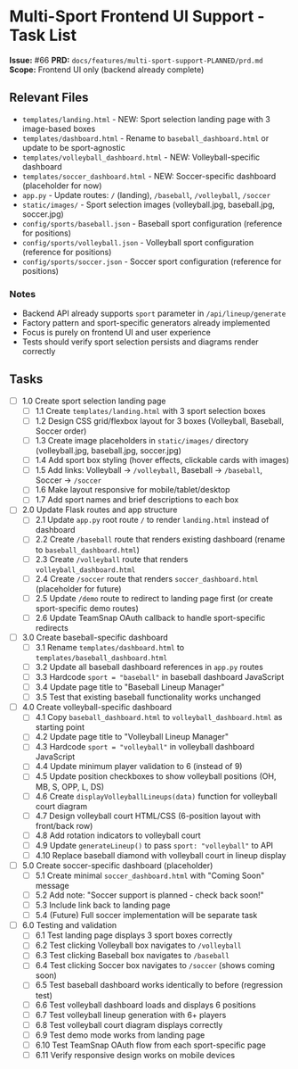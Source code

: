 # Multi-Sport Frontend UI Support - Task List

**Issue:** #66
**PRD:** `docs/features/multi-sport-support-PLANNED/prd.md`
**Scope:** Frontend UI only (backend already complete)

## Relevant Files

- `templates/landing.html` - NEW: Sport selection landing page with 3 image-based boxes
- `templates/dashboard.html` - Rename to `baseball_dashboard.html` or update to be sport-agnostic
- `templates/volleyball_dashboard.html` - NEW: Volleyball-specific dashboard
- `templates/soccer_dashboard.html` - NEW: Soccer-specific dashboard (placeholder for now)
- `app.py` - Update routes: `/` (landing), `/baseball`, `/volleyball`, `/soccer`
- `static/images/` - Sport selection images (volleyball.jpg, baseball.jpg, soccer.jpg)
- `config/sports/baseball.json` - Baseball sport configuration (reference for positions)
- `config/sports/volleyball.json` - Volleyball sport configuration (reference for positions)
- `config/sports/soccer.json` - Soccer sport configuration (reference for positions)

### Notes

- Backend API already supports `sport` parameter in `/api/lineup/generate`
- Factory pattern and sport-specific generators already implemented
- Focus is purely on frontend UI and user experience
- Tests should verify sport selection persists and diagrams render correctly

## Tasks

- [ ] 1.0 Create sport selection landing page
  - [ ] 1.1 Create `templates/landing.html` with 3 sport selection boxes
  - [ ] 1.2 Design CSS grid/flexbox layout for 3 boxes (Volleyball, Baseball, Soccer order)
  - [ ] 1.3 Create image placeholders in `static/images/` directory (volleyball.jpg, baseball.jpg, soccer.jpg)
  - [ ] 1.4 Add sport box styling (hover effects, clickable cards with images)
  - [ ] 1.5 Add links: Volleyball → `/volleyball`, Baseball → `/baseball`, Soccer → `/soccer`
  - [ ] 1.6 Make layout responsive for mobile/tablet/desktop
  - [ ] 1.7 Add sport names and brief descriptions to each box

- [ ] 2.0 Update Flask routes and app structure
  - [ ] 2.1 Update `app.py` root route `/` to render `landing.html` instead of dashboard
  - [ ] 2.2 Create `/baseball` route that renders existing dashboard (rename to `baseball_dashboard.html`)
  - [ ] 2.3 Create `/volleyball` route that renders `volleyball_dashboard.html`
  - [ ] 2.4 Create `/soccer` route that renders `soccer_dashboard.html` (placeholder for future)
  - [ ] 2.5 Update `/demo` route to redirect to landing page first (or create sport-specific demo routes)
  - [ ] 2.6 Update TeamSnap OAuth callback to handle sport-specific redirects

- [ ] 3.0 Create baseball-specific dashboard
  - [ ] 3.1 Rename `templates/dashboard.html` to `templates/baseball_dashboard.html`
  - [ ] 3.2 Update all baseball dashboard references in `app.py` routes
  - [ ] 3.3 Hardcode `sport = "baseball"` in baseball dashboard JavaScript
  - [ ] 3.4 Update page title to "Baseball Lineup Manager"
  - [ ] 3.5 Test that existing baseball functionality works unchanged

- [ ] 4.0 Create volleyball-specific dashboard
  - [ ] 4.1 Copy `baseball_dashboard.html` to `volleyball_dashboard.html` as starting point
  - [ ] 4.2 Update page title to "Volleyball Lineup Manager"
  - [ ] 4.3 Hardcode `sport = "volleyball"` in volleyball dashboard JavaScript
  - [ ] 4.4 Update minimum player validation to 6 (instead of 9)
  - [ ] 4.5 Update position checkboxes to show volleyball positions (OH, MB, S, OPP, L, DS)
  - [ ] 4.6 Create `displayVolleyballLineups(data)` function for volleyball court diagram
  - [ ] 4.7 Design volleyball court HTML/CSS (6-position layout with front/back row)
  - [ ] 4.8 Add rotation indicators to volleyball court
  - [ ] 4.9 Update `generateLineup()` to pass `sport: "volleyball"` to API
  - [ ] 4.10 Replace baseball diamond with volleyball court in lineup display

- [ ] 5.0 Create soccer-specific dashboard (placeholder)
  - [ ] 5.1 Create minimal `soccer_dashboard.html` with "Coming Soon" message
  - [ ] 5.2 Add note: "Soccer support is planned - check back soon!"
  - [ ] 5.3 Include link back to landing page
  - [ ] 5.4 (Future) Full soccer implementation will be separate task

- [ ] 6.0 Testing and validation
  - [ ] 6.1 Test landing page displays 3 sport boxes correctly
  - [ ] 6.2 Test clicking Volleyball box navigates to `/volleyball`
  - [ ] 6.3 Test clicking Baseball box navigates to `/baseball`
  - [ ] 6.4 Test clicking Soccer box navigates to `/soccer` (shows coming soon)
  - [ ] 6.5 Test baseball dashboard works identically to before (regression test)
  - [ ] 6.6 Test volleyball dashboard loads and displays 6 positions
  - [ ] 6.7 Test volleyball lineup generation with 6+ players
  - [ ] 6.8 Test volleyball court diagram displays correctly
  - [ ] 6.9 Test demo mode works from landing page
  - [ ] 6.10 Test TeamSnap OAuth flow from each sport-specific page
  - [ ] 6.11 Verify responsive design works on mobile devices
